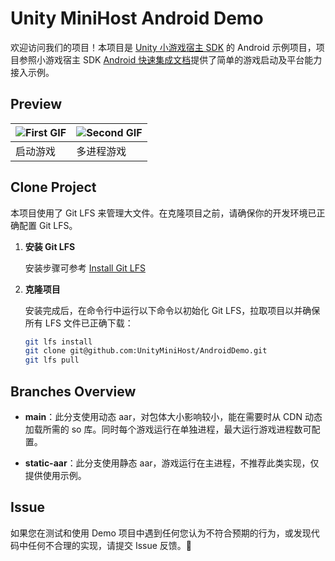 # Unity MiniHost Android Demo

欢迎访问我们的项目！本项目是 [Unity 小游戏宿主 SDK](https://minihost.tuanjie.cn/) 的 Android 示例项目，项目参照小游戏宿主 SDK [Android 快速集成文档](https://minihost.tuanjie.cn/help/docs/sdk/android/quick_integrate)提供了简单的游戏启动及平台能力接入示例。

## Preview

| ![First GIF](preview/open_game.gif) | ![Second GIF](preview/multi_process.gif) |
|-------------------------------------|------------------------------------------|
|             启动游戏                 |                多进程游戏                 |

## Clone Project
   本项目使用了 Git LFS 来管理大文件。在克隆项目之前，请确保你的开发环境已正确配置 Git LFS。
1. **安装 Git LFS**

   安装步骤可参考 [Install Git LFS](https://docs.github.com/en/repositories/working-with-files/managing-large-files/installing-git-large-file-storage)

2. **克隆项目**

   安装完成后，在命令行中运行以下命令以初始化 Git LFS，拉取项目以并确保所有 LFS 文件已正确下载：

   ```bash
   git lfs install
   git clone git@github.com:UnityMiniHost/AndroidDemo.git
   git lfs pull
   
## Branches Overview

   

- **main**：此分支使用动态 aar，对包体大小影响较小，能在需要时从 CDN 动态加载所需的 so 库。同时每个游戏运行在单独进程，最大运行游戏进程数可配置。

- **static-aar**：此分支使用静态 aar，游戏运行在主进程，不推荐此类实现，仅提供使用示例。

## Issue
   如果您在测试和使用 Demo 项目中遇到任何您认为不符合预期的行为，或发现代码中任何不合理的实现，请提交 Issue 反馈。🥹
